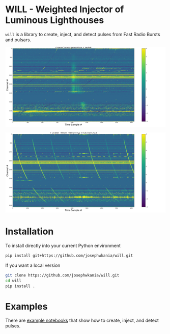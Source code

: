 # WILL - Weighted Injector of Luminous Lighthouses

`will` is a library to create, inject, and detect pulses from Fast Radio Bursts and pulsars.

<p align="center">
  <img src="./examples/Multi-Component_Pulse.png" alt="Example pulse with multiple components">
</p>

<p align="center">
  <img src="./examples/Pulsar_with_Varying_Intensities.png" alt="Example pulsar">
</p>

# Installation
To install directly into your current Python environment
```bash
pip install git+https://github.com/josephwkania/will.git
```

If you want a local version
```bash
git clone https://github.com/josephwkania/will.git
cd will
pip install .
```

# Examples
There are [example notebooks](https://github.com/josephwkania/will/tree/master/examples) that show how to create, inject, and detect pulses.
